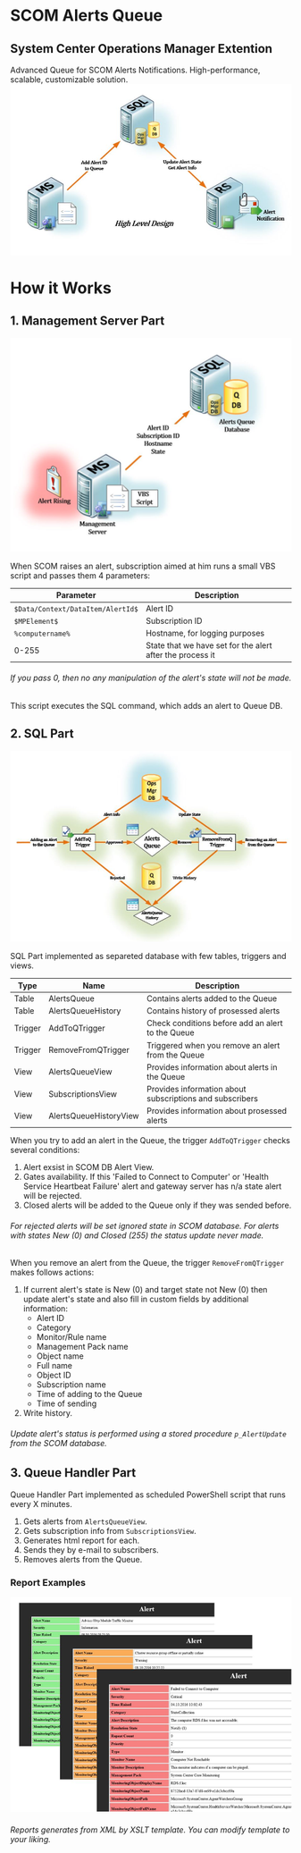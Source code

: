 # SCOM Alerts Queue
## System Center Operations Manager Extention
Advanced Queue for SCOM Alerts Notifications. High-performance, scalable, customizable solution.
![alt tag](https://github.com/iFoton/SCOM-Alerts-Q/blob/master/img/hld.JPG)

# How it Works
## 1. Management Server Part
![alt tag](https://github.com/iFoton/SCOM-Alerts-Q/blob/master/img/MS%20Part.JPG)

When SCOM raises an alert, subscription aimed at him runs a small VBS script and passes them 4 parameters:

Parameter | Description
--------- | -----------
`$Data/Context/DataItem/AlertId$` | Alert ID
`$MPElement$` | Subscription ID
`%computername%` | Hostname, for logging purposes 
0-255 | State that we have set for the alert after the process it

###### If you pass 0, then no any manipulation of the alert's state will not be made.
This script executes the SQL command, which adds an alert to Queue DB.

## 2. SQL Part
![alt tag](https://github.com/iFoton/SCOM-Alerts-Q/blob/master/img/SQL-Part.JPG)

SQL Part implemented as separeted database with few tables, triggers and views.

Type | Name | Description
---- | ---- | -----------
Table | AlertsQueue | Contains alerts added to the Queue
Table | AlertsQueueHistory | Contains history of prosessed alerts
Trigger | AddToQTrigger | Check conditions before add an alert to the Queue
Trigger | RemoveFromQTrigger | Triggered when you remove an alert from the Queue
View | AlertsQueueView | Provides information about alerts in the Queue
View | SubscriptionsView | Provides information about subscriptions and subscribers
View | AlertsQueueHistoryView | Provides information about prosessed alerts

When you try to add an alert in the Queue, the trigger `AddToQTrigger` checks several conditions:

1. Alert exsist in SCOM DB Alert View.
2. Gates availability. If this 'Failed to Connect to Computer' or 'Health Service Heartbeat Failure' alert and gateway server has n/a state alert will be rejected.
3. Closed alerts will be added to the Queue only if they was sended before.

###### For rejected alerts will be set ignored state in SCOM database. For alerts with states New (0) and Closed (255) the status update never made.

When you remove an alert from the Queue, the trigger `RemoveFromQTrigger` makes follows actions:

1. If current alert's state is New (0) and target state not New (0) then update alert's state and also fill in custom fields by additional information:
    * Alert ID
    * Category
    * Monitor/Rule name
    * Management Pack name
    * Object name
    * Full name
    * Object ID
    * Subscription name
    * Time of adding to the Queue
    * Time of sending
2. Write history.

###### Update alert's status is performed using a stored procedure `p_AlertUpdate` from the SCOM database.

## 3. Queue Handler Part

Queue Handler Part implemented as scheduled PowerShell script that runs every X minutes.

1. Gets alerts from `AlertsQueueView`.
2. Gets subscription info from `SubscriptionsView`.
3. Generates html report for each.
4. Sends they by e-mail to subscribers.
5. Removes alerts from the Queue.

### Report Examples

![alt tag](https://github.com/iFoton/SCOM-Alerts-Q/blob/master/img/ReportExamples.JPG)

###### Reports generates from XML by XSLT template. You can modify template to your liking.